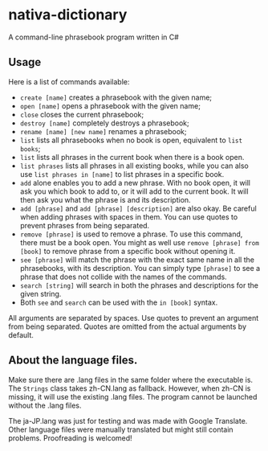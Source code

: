 # nativa-dictionary
A command-line phrasebook program written in C#

## Usage
Here is a list of commands available:
* `create [name]` creates a phrasebook with the given name;
* `open [name]` opens a phrasebook with the given name;
* `close` closes the current phrasebook;
* `destroy [name]` completely destroys a phrasebook;
* `rename [name] [new name]` renames a phrasebook;
* `list` lists all phrasebooks when no book is open, equivalent to `list books`;
* `list` lists all phrases in the current book when there is a book open.
* `list phrases` lists all phrases in all existing books, while you can also use `list phrases in [name]` to list phrases in a specific book.
* `add` alone enables you to add a new phrase. With no book open, it will ask you which book to add to, or it will add to the current book. It will then ask you what the phrase is and its description.
* `add [phrase]` and `add [phrase] [description]` are also okay. Be careful when adding phrases with spaces in them. You can use quotes to prevent phrases from being separated.
* `remove [phrase]` is used to remove a phrase. To use this command, there must be a book open. You might as well use `remove [phrase] from [book]` to remove phrase from a specific book without opening it.
* `see [phrase]` will match the phrase with the exact same name in all the phrasebooks, with its description. You can simply type `[phrase]` to see a phrase that does not collide with the names of the commands.
* `search [string]` will search in both the phrases and descriptions for the given string.
* Both `see` and `search` can be used with the `in [book]` syntax.

All arguments are separated by spaces. Use quotes to prevent an argument from being separated. Quotes are omitted from the actual arguments by default.

## About the language files.
Make sure there are .lang files in the same folder where the executable is. The `Strings` class takes zh-CN.lang as fallback. However, when zh-CN is missing, it will use the existing .lang files. The program cannot be launched without the .lang files.

The ja-JP.lang was just for testing and was made with Google Translate. Other language files were manually translated but might still contain problems. Proofreading is welcomed!

